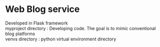 # Web Blog service  
Developed in Flask framework  
myproject directory : Developing code. The goal is to mimic conventional blog platforms \
venvs directory : python virtual environment directory

